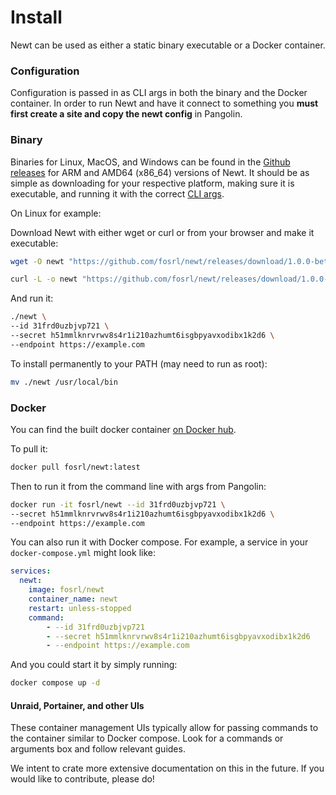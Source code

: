 # Install

Newt can be used as either a static binary executable or a Docker container.

### Configuration

Configuration is passed in as CLI args in both the binary and the Docker container. In order to run Newt and have it connect to something you **must first create a site and copy the newt config** in Pangolin.

### Binary

Binaries for Linux, MacOS, and Windows can be found in the [Github releases](https://github.com/fosrl/newt/releases) for ARM and AMD64 (x86_64) versions of Newt. It should be as simple as downloading for your respective platform, making sure it is executable, and running it with the correct [CLI args](/newt/overview#cli-args).

On Linux for example:

Download Newt with either wget or curl or from your browser and make it executable:

```bash
wget -O newt "https://github.com/fosrl/newt/releases/download/1.0.0-beta.1/newt_linux_amd64" && chmod +x ./newt
```

```bash
curl -L -o newt "https://github.com/fosrl/newt/releases/download/1.0.0-beta.1/newt_linux_amd64" && chmod +x ./newt
```

And run it:

```bash
./newt \
--id 31frd0uzbjvp721 \
--secret h51mmlknrvrwv8s4r1i210azhumt6isgbpyavxodibx1k2d6 \
--endpoint https://example.com
```

To install permanently to your PATH (may need to run as root):

```bash
mv ./newt /usr/local/bin
```

### Docker

You can find the built docker container [on Docker hub](https://hub.docker.com/r/fosrl/newt).

To pull it: 

```bash
docker pull fosrl/newt:latest
```

Then to run it from the command line with args from Pangolin:

```bash
docker run -it fosrl/newt --id 31frd0uzbjvp721 \
--secret h51mmlknrvrwv8s4r1i210azhumt6isgbpyavxodibx1k2d6 \
--endpoint https://example.com
```

You can also run it with Docker compose. For example, a service in your `docker-compose.yml` might look like:

```yaml
services:
  newt:
    image: fosrl/newt
    container_name: newt
    restart: unless-stopped
    command:
        - --id 31frd0uzbjvp721
        - --secret h51mmlknrvrwv8s4r1i210azhumt6isgbpyavxodibx1k2d6
        - --endpoint https://example.com
```

And you could start it by simply running:

```bash
docker compose up -d
```

#### Unraid, Portainer, and other UIs

These container management UIs typically allow for passing commands to the container similar to Docker compose. Look for a commands or arguments box and follow relevant guides. 

We intent to crate more extensive documentation on this in the future. If you would like to contribute, please do!